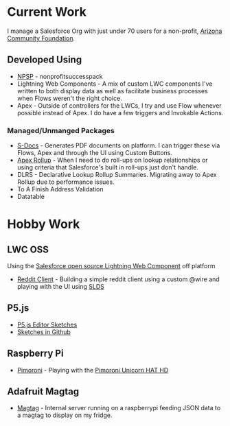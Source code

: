 # Current Work

I manage a Salesforce Org with just under 70 users for a non-profit, [Arizona Community Foundation](https://www.azfoundation.org).

## Developed Using

- [NPSP](https://github.com/SalesforceFoundation/NPSP) - nonprofitsuccesspack
- Lightning Web Components - A mix of custom LWC components I've written to both display data as well as facilitate business processes when Flows weren't the right choice.
- Apex - Outside of controllers for the LWCs, I try and use Flow whenever possible instead of Apex. I do have a few triggers and Invokable Actions.

### Managed/Unmanged Packages

- [S-Docs](https://www.sdocs.com/) - Generates PDF documents on platform. I can trigger these via Flows, Apex and through the UI using Custom Buttons.
- [Apex Rollup](https://github.com/jamessimone/apex-rollup/) - When I need to do roll-ups on lookup relationships or using criteria that Salesforce's built in roll-ups just don't handle.
- DLRS - Declarative Lookup Rollup Summaries. Migrating away to Apex Rollup due to performance issues.
- To A Finish Address Validation
- Datatable

# Hobby Work

## LWC OSS

Using the [Salesforce open source Lightning Web Component](https://lwc.dev) off platform

- [Reddit Client](https://github.com/jkenzer/reddit-lwc) - Building a simple reddit client using a custom @wire and playing with the UI using [SLDS](https://www.lightningdesignsystem.com)

## P5.js

- [P5.js Editor Sketches](https://editor.p5js.org/jkenzer/sketches)
- [Sketches in Github](https://github.com/jkenzer/sketchbook)

## Raspberry Pi

- [Pimoroni](https://github.com/jkenzer/pimoroni) - Playing with the [Pimoroni Unicorn HAT HD](https://shop.pimoroni.com/products/unicorn-hat-hd)

## Adafruit Magtag

- [Magtag](https://github.com/jkenzer/magtag) - Internal server running on a raspberrypi feeding JSON data to a magtag to display on my fridge.
